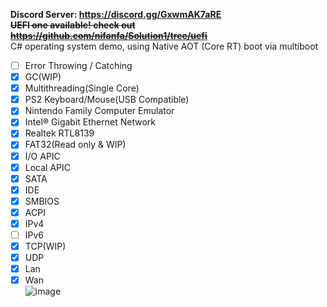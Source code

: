 **Discord Server: https://discord.gg/GxwmAK7aRE**  
~~**UEFI one available! check out https://github.com/nifanfa/Solution1/tree/uefi**~~  
C# operating system demo, using Native AOT (Core RT) boot via multiboot  
 - [ ] Error Throwing / Catching
 - [x] GC(WIP)
 - [x] Multithreading(Single Core)
 - [x] PS2 Keyboard/Mouse(USB Compatible)
 - [x] Nintendo Family Computer Emulator
 - [x] Intel® Gigabit Ethernet Network 
 - [x] Realtek RTL8139
 - [x] FAT32(Read only & WIP) 
 - [x] I/O APIC 
 - [x] Local APIC 
 - [x] SATA
 - [x] IDE
 - [x] SMBIOS
 - [x] ACPI
 - [x] IPv4
 - [ ] IPv6
 - [x] TCP(WIP)
 - [x] UDP
 - [x] Lan
 - [x] Wan  
![image](https://github.com/nifanfa/OS-Sharp/blob/master/VirtualBox_NativeAOT_03_04_2022_16_49_40.png)
